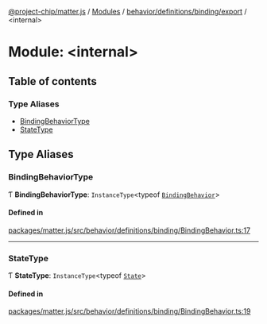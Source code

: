 [@project-chip/matter.js](../README.md) / [Modules](../modules.md) / [behavior/definitions/binding/export](behavior_definitions_binding_export.md) / \<internal\>

# Module: \<internal\>

## Table of contents

### Type Aliases

- [BindingBehaviorType](behavior_definitions_binding_export._internal_.md#bindingbehaviortype)
- [StateType](behavior_definitions_binding_export._internal_.md#statetype)

## Type Aliases

### BindingBehaviorType

Ƭ **BindingBehaviorType**: `InstanceType`\<typeof [`BindingBehavior`](behavior_definitions_binding_export.md#bindingbehavior)\>

#### Defined in

[packages/matter.js/src/behavior/definitions/binding/BindingBehavior.ts:17](https://github.com/project-chip/matter.js/blob/5f71eedebdb9fa54338bde320c311bb359b7455d/packages/matter.js/src/behavior/definitions/binding/BindingBehavior.ts#L17)

___

### StateType

Ƭ **StateType**: `InstanceType`\<typeof [`State`](../classes/behavior_definitions_binding_export.BindingServer.md#state-1)\>

#### Defined in

[packages/matter.js/src/behavior/definitions/binding/BindingBehavior.ts:19](https://github.com/project-chip/matter.js/blob/5f71eedebdb9fa54338bde320c311bb359b7455d/packages/matter.js/src/behavior/definitions/binding/BindingBehavior.ts#L19)
